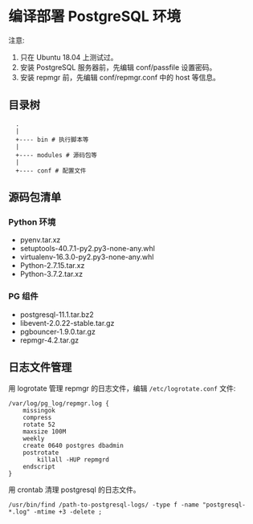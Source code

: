 # 编译部署 PostgreSQL 环境

注意:

1. 只在 Ubuntu 18.04 上测试过。
2. 安装 PostgreSQL 服务器前，先编辑 conf/passfile 设置密码。
3. 安装 repmgr 前，先编辑 conf/repmgr.conf 中的 host 等信息。


## 目录树

```
  .
  |
  +---- bin # 执行脚本等
  |
  +---- modules # 源码包等
  |
  +---- conf # 配置文件
```

## 源码包清单

### Python 环境

- pyenv.tar.xz
- setuptools-40.7.1-py2.py3-none-any.whl
- virtualenv-16.3.0-py2.py3-none-any.whl
- Python-2.7.15.tar.xz
- Python-3.7.2.tar.xz

### PG 组件
- postgresql-11.1.tar.bz2
- libevent-2.0.22-stable.tar.gz
- pgbouncer-1.9.0.tar.gz
- repmgr-4.2.tar.gz


## 日志文件管理

用 logrotate 管理 repmgr 的日志文件，编辑 `/etc/logrotate.conf` 文件:

```
/var/log/pg_log/repmgr.log {
    missingok
    compress
    rotate 52
    maxsize 100M
    weekly
    create 0640 postgres dbadmin
    postrotate
        killall -HUP repmgrd
    endscript
}
```

用 crontab 清理 postgresql 的日志文件。
```
/usr/bin/find /path-to-postgresql-logs/ -type f -name "postgresql-*.log" -mtime +3 -delete ;
```

